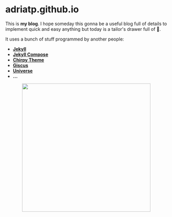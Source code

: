 # adriatp.github.io

This is **my blog**. I hope someday this gonna be a useful blog full of details to implement quick and easy anything but today is a tailor's drawer full of 💩.

It uses a bunch of stuff programmed by another people: 

- [**Jekyll**](https://github.com/jekyll/jekyll)
- [**Jekyll Compose**](https://github.com/jekyll/jekyll-compose)
- [**Chirpy Theme**](https://github.com/cotes2020/chirpy-starter/generate)
- [**Giscus**](https://github.com/giscus/giscus)
- [**Universe**](https://www.nasa.gov/sites/default/files/thumbnails/image/main_image_deep_field_smacs0723-5mb.jpg)
- **...**

<div align="center">
	<img src="https://parismaine.org/wp-content/uploads/2017/02/website-currently-under-construction-APcYla-clipart.jpg" width="400">
</div>